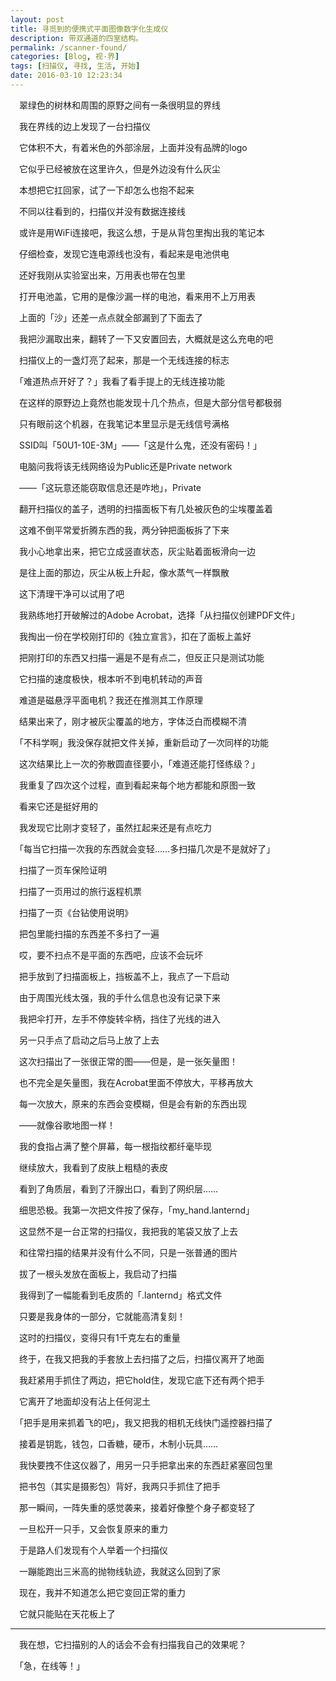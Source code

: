 ```yaml
---
layout: post
title: 寻觅到的便携式平面图像数字化生成仪
description: 带双通道的四室结构。
permalink: /scanner-found/
categories: [Blog, 视·界]
tags: [扫描仪, 寻找, 生活, 开始]
date: 2016-03-10 12:23:34
--- 
```


　翠绿色的树林和周围的原野之间有一条很明显的界线

　我在界线的边上发现了一台扫描仪

　它体积不大，有着米色的外部涂层，上面并没有品牌的logo

　它似乎已经被放在这里许久，但是外边没有什么灰尘

　本想把它扛回家，试了一下却怎么也抱不起来

　不同以往看到的，扫描仪并没有数据连接线

　或许是用WiFi连接吧，我这么想，于是从背包里掏出我的笔记本

　仔细检查，发现它连电源线也没有，看起来是电池供电

　还好我刚从实验室出来，万用表也带在包里

　打开电池盖，它用的是像沙漏一样的电池，看来用不上万用表

　上面的「沙」还差一点点就全部漏到了下面去了

　我把沙漏取出来，翻转了一下又安置回去，大概就是这么充电的吧

　扫描仪上的一盏灯亮了起来，那是一个无线连接的标志

　「难道热点开好了？」我看了看手提上的无线连接功能

　在这样的原野边上竟然也能发现十几个热点，但是大部分信号都极弱

　只有眼前这个机器，在我笔记本里显示是无线信号满格

　SSID叫「50U1-10E-3M」——「这是什么鬼，还没有密码！」

　电脑问我将该无线网络设为Public还是Private network

　——「这玩意还能窃取信息还是咋地」，Private

　翻开扫描仪的盖子，透明的扫描面板下有几处被灰色的尘埃覆盖着

　这难不倒平常爱折腾东西的我，两分钟把面板拆了下来

　我小心地拿出来，把它立成竖直状态，灰尘贴着面板滑向一边

　是往上面的那边，灰尘从板上升起，像水蒸气一样飘散

　这下清理干净可以试用了吧

　我熟练地打开破解过的Adobe Acrobat，选择「从扫描仪创建PDF文件」

　我掏出一份在学校刚打印的《独立宣言》，扣在了面板上盖好

　把刚打印的东西又扫描一遍是不是有点二，但反正只是测试功能

　它扫描的速度极快，根本听不到电机转动的声音

　难道是磁悬浮平面电机？我还在推测其工作原理

　结果出来了，刚才被灰尘覆盖的地方，字体泛白而模糊不清

　「不科学啊」我没保存就把文件关掉，重新启动了一次同样的功能

　这次结果比上一次的弥散圆直径要小，「难道还能打怪练级？」

　我重复了四次这个过程，直到看起来每个地方都能和原图一致

　看来它还是挺好用的

　我发现它比刚才变轻了，虽然扛起来还是有点吃力

　「每当它扫描一次我的东西就会变轻……多扫描几次是不是就好了」

　扫描了一页车保险证明

　扫描了一页用过的旅行返程机票

　扫描了一页《台钻使用说明》

　把包里能扫描的东西差不多扫了一遍

　哎，要不扫点不是平面的东西吧，应该不会玩坏

　把手放到了扫描面板上，挡板盖不上，我点了一下启动

　由于周围光线太强，我的手什么信息也没有记录下来

　我把伞打开，左手不停旋转伞柄，挡住了光线的进入

　另一只手点了启动之后马上放了上去

　这次扫描出了一张很正常的图——但是，是一张矢量图！

　也不完全是矢量图，我在Acrobat里面不停放大，平移再放大

　每一次放大，原来的东西会变模糊，但是会有新的东西出现

　——就像谷歌地图一样！

　我的食指占满了整个屏幕，每一根指纹都纤毫毕现

　继续放大，我看到了皮肤上粗糙的表皮

　看到了角质层，看到了汗腺出口，看到了网织层……

　细思恐极。我第一次把文件按了保存，「my_hand.lanternd」

　这显然不是一台正常的扫描仪，我把我的笔袋又放了上去

　和往常扫描的结果并没有什么不同，只是一张普通的图片

　拔了一根头发放在面板上，我启动了扫描

　我得到了一幅能看到毛皮质的「.lanternd」格式文件

　只要是我身体的一部分，它就能高清复刻！

　这时的扫描仪，变得只有1千克左右的重量

　终于，在我又把我的手套放上去扫描了之后，扫描仪离开了地面

　我赶紧用手抓住了两边，把它hold住，发现它底下还有两个把手

　它离开了地面却没有沾上任何泥土

　「把手是用来抓着飞的吧」，我又把我的相机无线快门遥控器扫描了

　接着是钥匙，钱包，口香糖，硬币，木制小玩具……

　我快要拽不住这仪器了，用另一只手把拿出来的东西赶紧塞回包里

　把书包（其实是摄影包）背好，我两只手抓住了把手

　那一瞬间，一阵失重的感觉袭来，接着好像整个身子都变轻了

　一旦松开一只手，又会恢复原来的重力

　于是路人们发现有个人举着一个扫描仪

　一蹦能跑出三米高的抛物线轨迹，我就这么回到了家

　现在，我并不知道怎么把它变回正常的重力

　它就只能贴在天花板上了

------

　我在想，它扫描别的人的话会不会有扫描我自己的效果呢？

　「急，在线等！」